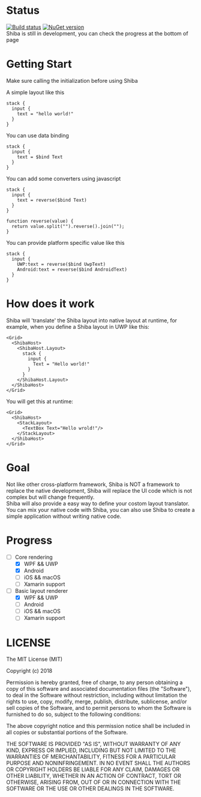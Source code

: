 # Status  
[![Build status](https://ci.appveyor.com/api/projects/status/2qp96xf35naduen7?svg=true)](https://ci.appveyor.com/project/Tlaster/shiba)
[![NuGet version](https://badge.fury.io/nu/Shiba.svg)](https://badge.fury.io/nu/Shiba)  
Shiba is still in development, you can check the progress at the bottom of page

# Getting Start

Make sure calling the initialization before using Shiba

A simple layout like this
```
stack {
  input {
    text = "hello world!"
  }
}
```

You can use data binding
```
stack {
  input {
    text = $bind Text
  }
}
```

You can add some converters using javascript
```
stack {
  input {
    text = reverse($bind Text)
  }
}
```
```
function reverse(value) {
  return value.split("").reverse().join("");
}
```

You can provide platform specific value like this  
```
stack {
  input {
    UWP:text = reverse($bind UwpText)
    Android:text = reverse($bind AndroidText)
  }
}
```
# How does it work
Shiba will 'translate' the Shiba layout into native layout at runtime, for example, when you define a Shiba layout in UWP like this:
```
<Grid>
  <ShibaHost>
    <ShibaHost.Layout>
      stack {
        input {
          Text = "Hello world!"
        }
      }
    </ShibaHost.Layout>
  </ShibaHost>
</Grid>
```
You will get this at runtime:
```
<Grid>
  <ShibaHost>
    <StackLayout>
      <TextBox Text="Hello wrold!"/>
    </StackLayout>
  </ShibaHost>
</Grid>
```

# Goal
Not like other cross-platform framework, Shiba is NOT a framework to replace the native development, Shiba will replace the UI code which is not complex but will change frequently.  
Shiba will also provide a easy way to define your costom layout translator.  
You can mix your native code with Shiba, you can also use Shiba to create a simple application without writing native code.

# Progress
- [ ] Core rendering
  - [x] WPF && UWP   
  - [x] Android   
  - [ ] iOS && macOS  
  - [ ] Xamarin support
- [ ] Basic layout renderer
  - [x] WPF && UWP   
  - [ ] Android  
  - [ ] iOS && macOS  
  - [ ] Xamarin support

# LICENSE
The MIT License (MIT)

Copyright (c) 2018

Permission is hereby granted, free of charge, to any person obtaining a copy of this software and associated documentation files (the "Software"), to deal in the Software without restriction, including without limitation the rights to use, copy, modify, merge, publish, distribute, sublicense, and/or sell copies of the Software, and to permit persons to whom the Software is furnished to do so, subject to the following conditions:

The above copyright notice and this permission notice shall be included in all copies or substantial portions of the Software.

THE SOFTWARE IS PROVIDED "AS IS", WITHOUT WARRANTY OF ANY KIND, EXPRESS OR IMPLIED, INCLUDING BUT NOT LIMITED TO THE WARRANTIES OF MERCHANTABILITY, FITNESS FOR A PARTICULAR PURPOSE AND NONINFRINGEMENT. IN NO EVENT SHALL THE AUTHORS OR COPYRIGHT HOLDERS BE LIABLE FOR ANY CLAIM, DAMAGES OR OTHER LIABILITY, WHETHER IN AN ACTION OF CONTRACT, TORT OR OTHERWISE, ARISING FROM, OUT OF OR IN CONNECTION WITH THE SOFTWARE OR THE USE OR OTHER DEALINGS IN THE SOFTWARE.
